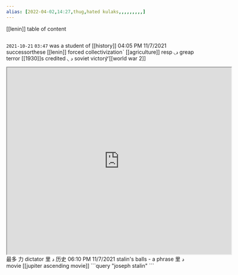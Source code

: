 ```yaml
---
alias: [2022-04-02,14:27,thug,hated kulaks,,,,,,,,,]
---
```

[[lenin]]
table of content
```toc
```
`2021-10-21` `03:47`
was a student of [[history]]
04:05 PM 11/7/2021
successorthese [[lenin]]
forced collectivizationˋ [[agriculture]]
resp ◟د greap terror [[1930]]s
credited ◟ د soviet victory͝ [[world war 2]]

<iframe src="https://www.globalsecurity.org/military/world/[[mod his 26|russia]]/stalin-great-terror.htm" width="600" height="500" ></iframe>
最多 力 dictator 里 د 历史
06:10 PM 11/7/2021
stalin's balls - a phrase 里 د movie [[jupiter ascending movie]]
```query
"joseph stalin"
```